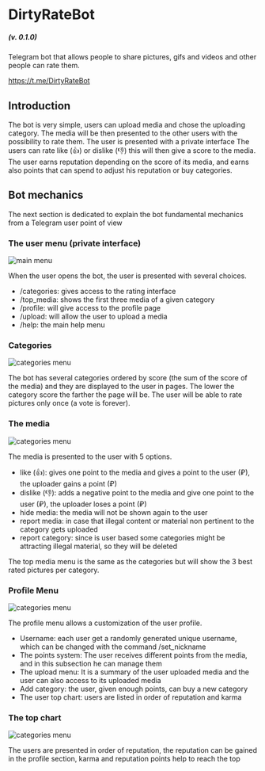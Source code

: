 # DirtyRateBot 
##### _(v. 0.1.0)_
Telegram bot that allows people to share pictures, gifs and videos and other people can rate them.

https://t.me/DirtyRateBot

## Introduction
The bot is very simple, users can upload media and chose the uploading category. The media will be then presented to the other users with the possibility to rate them. The user is presented with a private interface
The users can rate like (👍) or dislike (👎) this will then give a score to the media.
The user earns reputation depending on the score of its media, and earns also points that can spend to adjust his reputation or buy categories.

## Bot mechanics
The next section is dedicated to explain the bot fundamental mechanics from a Telegram user point of view

### The user menu (private interface)
![main menu](/README_data/main_menu.png)

When the user opens the bot, the user is presented with several choices.
* /categories: gives access to the rating interface
* /top_media: shows the first three media of a given category
* /profile: will give access to the profile page
* /upload: will allow the user to upload a media
* /help: the main help menu


### Categories
![categories menu](/README_data/Screenshot_1.png)

The bot has several categories ordered by score (the sum of the score of the media) and they are displayed to the user in pages.
The lower the category score the farther the page will be.
The user will be able to rate pictures only once (a vote is forever).

### The media
![categories menu](/README_data/Screenshot_5.png)

The media is presented to the user with 5 options.
* like (👍): gives one point to the media and gives a point to the user (₽), the uploader gains a point (₽) 
* dislike (👎): adds a negative point to the media and give one point to the user (₽), the uploader loses a point (₽)
* hide media: the media will not be shown again to the user
* report media: in case that illegal content or material non pertinent to the category gets uploaded
* report category: since is user based some categories might be attracting illegal material, so they will be deleted

The top media menu is the same as the categories but will show the 3 best rated pictures per category.

### Profile Menu
![categories menu](/README_data/Screenshot_3.png)

The profile menu allows a customization of the user profile.

* Username: each user get a randomly generated unique username, which can be changed with the command /set_nickname
* The points system: The user receives different points from the media, and in this subsection he can manage them
* The upload menu: It is a summary of the user uploaded media and the user can also access to its uploaded media
* Add category: the user, given enough points, can buy a new category
* The user top chart: users are listed in order of reputation and karma

### The top chart
![categories menu](/README_data/photo_2017-09-21_00-05-36.jpg)

The users are presented in order of reputation, the reputation can be gained in the profile section, karma and reputation points help to reach the top
